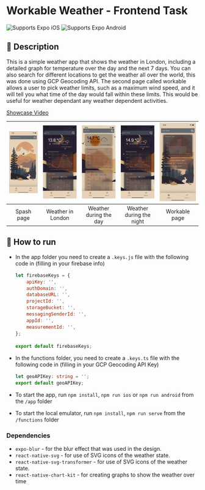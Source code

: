 # Workable Weather - Frontend Task

<p>
  <!-- iOS -->
  <img alt="Supports Expo iOS" longdesc="Supports Expo iOS" src="https://img.shields.io/badge/iOS-4630EB.svg?style=flat-square&logo=APPLE&labelColor=999999&logoColor=fff" />
  <!-- Android -->
  <img alt="Supports Expo Android" longdesc="Supports Expo Android" src="https://img.shields.io/badge/Android-4630EB.svg?style=flat-square&logo=ANDROID&labelColor=A4C639&logoColor=fff" />
</p>

## 🔮 Description

This is a simple weather app that shows the weather in London, including a detailed graph for temperature over the day and the next 7 days. You can also search for different locations to get the weather all over the world, this was done using GCP Geocoding API. The second page called workable allows a user to pick weather limits, such as a maximum wind speed, and it will tell you what time of the day would fall within these limits. This would be useful for weather dependant any weather dependent activities.

[Showcase Video](readme/Showcase.mov "~1min .mov")

| ![Splash](readme/SplashPage.png) | ![London](readme/WeatherLondon.png) | ![Day](readme/WeatherDay.png) | ![Night](readme/WeatherNight.png) | ![Workable](readme/WorkablePage.png) |
| :--------------------------------------------: | :--------------------------------------------: | :--------------------------------------------: | :--------------------------------------------: | :--------------------------------------------: |
|                   Spash page                   |               Weather in London               |             Weather during the day             |            Weather during the night            |                 Workable page                 |

## 🚀 How to run

- In the app folder you need to create a `.keys.js` file with the following code in (filling in your firebase info)

  ```javascript
  let firebaseKeys = {
      apiKey: '',
      authDomain: '',
      databaseURL: '',
      projectId: '',
      storageBucket: '',
      messagingSenderId: '',
      appId: '',
      measurementId: '',
  };

  export default firebaseKeys;
  ```
- In the functions folder, you need to create a `.keys.ts` file with the following code in (filling in your GCP Geocoding API Key)

  ```typescript
  let geoAPIKey: string = '';
  export default geoAPIKey;
  ```
- To start the app, run `npm install`, `npm run ios` or `npm run android` from the `/app` folder
- To start the local emulator, run `npm install`, `npm run serve` from the `/functions` folder

### Dependencies

* `expo-blur` - for the blur effect that was used in the design.
* `react-native-svg` - for use of SVG icons of the weather state.
* `react-native-svg-transformer` - for use of SVG icons of the weather state.
* `react-native-chart-kit` - for creating graphs to show the weather over time
